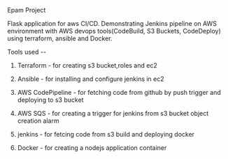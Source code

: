 Epam Project

Flask application for aws CI/CD. Demonstrating Jenkins pipeline on AWS environment with AWS devops tools(CodeBuild, S3 Buckets, CodeDeploy) using terraform, ansible and Docker. 



Tools used --

1. Terraform - for creating s3 bucket,roles and ec2

2. Ansible - for installing and configure jenkins in ec2

3. AWS CodePipeline - for fetching code from github by push trigger and deploying to s3 bucket

4. AWS SQS - for creating a trigger for jenkins from s3 bucket object creation alarm

5. jenkins - for fetcing code from s3 build and deploying docker

6. Docker - for creating a nodejs application container
